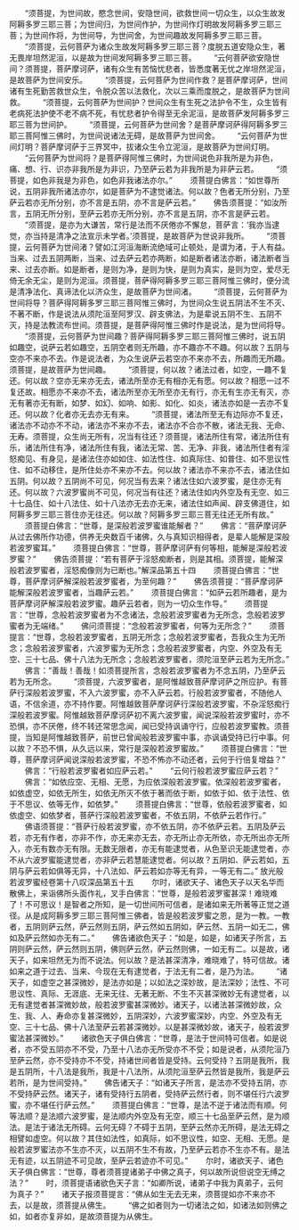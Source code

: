 <!-- { "loadSidebar": true } -->
　　“须菩提，为世间故，愍念世间，安隐世间，欲救世间一切众生，以众生故发阿耨多罗三耶三菩；为世间归，为世间作护，为世间作灯明故发阿耨多罗三耶三菩；为世间作将，为世间导，为世间舍，为世间趣故发阿耨多罗三耶三菩。
　　“须菩提，云何菩萨为诸众生故发阿耨多罗三耶三菩？度脱五道安隐众生，著无畏岸坦然泥洹，以是故为世间发阿耨多罗三耶三菩。
　　“云何菩萨欲安隐世间？须菩提，菩萨摩诃萨，诸有众生有苦恼忧悲者，皆悉度著无忧之岸坦然泥洹，是故菩萨为世间安乐。
　　“须菩提，云何菩萨为世间作救？是菩萨摩诃萨，世间诸有生死勤苦救世众生，令脱众苦以法救化，次以三乘而度脱之，是故菩萨为世间救。
　　“须菩提，云何菩萨为世间护？世间众生有生死之法护令不生，众生皆有老病死法护使不老不病不死，有忧悲者护令得至无余泥洹，是故菩萨发阿耨多罗三耶三菩为世间护。
　　“须菩提，云何菩萨为世间舍？是菩萨摩诃萨得阿耨多罗三耶三菩阿惟三佛时，为世间说诸法无碍，是故菩萨为世间舍。
　　“云何菩萨为世间灯明？菩萨摩诃萨于三界冥中，拔诸众生令立泥洹，是故菩萨为世间灯明。
　　“云何菩萨为世间将？是菩萨得阿惟三佛时，为世间说色非我所是为非色，痛、想、行、识亦非我所是为非识，乃至萨云若为非我所是为非萨云若。
　　“须菩提，如色非我是为非色，如色非我诸法亦尔。”
　　须菩提白佛言：“如世尊所说，五阴非我所诸法亦尔，如是菩萨为不逮觉诸法。何以故？色者无所分别，乃至萨云若亦无所分别，亦不言是五阴，亦不言是萨云若。”
　　佛告须菩提：“如汝所言，五阴无所分别，至萨云若亦无所分别，亦不言是五阴，亦不言是萨云若。
　　“须菩提，是亦为大谦苦，常行是法而不厌倦亦不懈怠，菩萨言：‘我亦当逮觉，亦当持是清净之法宣示未学者。’须菩提，是故菩萨为世说非我所。
　　“须菩提，云何菩萨为世间渚？譬如江河洹海断流绝域可止顿处，是谓为渚，于人有益。当来、过去五阴两断，当来、过去萨云若亦两断，如是断者诸法亦断，诸法断者当来、过去亦断。如是断者，是则为净，是则为快，是则为真实，是则为空，爱尽无倚无余无尘，是则为泥洹。须菩提，菩萨得阿耨多罗三耶三菩阿惟三佛时，便分流是清净法化、真谛法化以济众生，是故菩萨为世间渚。
　　“须菩提，云何菩萨为世间将导？菩萨得阿耨多罗三耶三菩阿惟三佛时，为世间众生说五阴法不生不灭、不著不断，作是说法从须陀洹至阿罗汉、辟支佛法，为是辈说五阴不生、五阴不灭，持是法教流布世间。须菩提，是菩萨得阿惟三佛时作是说法，是为世间将导。
　　“须菩提，云何菩萨为世间趣？菩萨得阿耨多罗三耶三菩阿惟三佛时，说五阴如趣空，说萨云若如趣空，五阴空者则无所趣，亦不趣亦不不趣。何以故？五阴与空亦不来亦不去。作是说法者，为众生说萨云若空亦不来亦不去，所趣而无所趣。须菩提，是故菩萨为世间趣。
　　“须菩提，何以故？诸法过者，如空，一趣不复还。何以故？空亦无来亦无去，诸法所至亦无有相亦无有愿。何以故？相愿一过不复还故。相愿亦不来亦不去，诸法所至亦无所至亦无有行，亦无有生亦无有灭，亦无有著亦无有断，如梦、如幻、如响、如影、如化、如炎，诸法亦如是一去亦不复还。何以故？化者亦无去亦无有来。
　　“须菩提，诸法所至无有边际亦不复还，诸法亦不动亦不不动，诸法亦不来亦不去，诸法亦不合亦不散，诸法无我、无命、无寿。须菩提，众生尚无所有，况当有往还？须菩提，诸法所住有常，诸法所住有乐，诸法所住有净，诸法所住有我，诸法无常、苦、无净、非我，诸法所住者有淫怒痴见、有身见，是诸法住亦如如住、如法性住、如真际住、如普住、如不思议性住、如不动移住，是所住处亦不来亦不去。何以故？诸法亦不来亦不去，诸法住如五阴。何以故？五阴尚不可见，何况当有去来？诸法住如六波罗蜜，是住亦无有还。何以故？六波罗蜜尚不可见，何况当有往还？诸法住如内外空及有无空、如三十七品住、如十八法住、如十八法亦无去亦无来，诸法住如声闻、辟支佛道住，如阿耨多罗三耶三菩住亦无往还。何以故？阿耨多罗三耶三菩无往还无所有故。”
　　须菩提白佛言：“世尊，是深般若波罗蜜谁能解者？”
　　佛言：“菩萨摩诃萨从过去佛所作功德，供养无央数百千诸佛，久与真知识相得者，是辈人能解是深般若波罗蜜耳。”
　　须菩提白佛言：“世尊，菩萨摩诃萨有何等相，能解是深般若波罗蜜？”
　　佛告须菩提：“若有菩萨于淫怒痴断者，则是其相。须菩提，能解深般若波罗蜜者，淫怒痴像则为已断也。”解深品第五十四
　　须菩提白佛言：“世尊，菩萨摩诃萨解深般若波罗蜜者，为至何趣？”
　　佛告须菩提：“菩萨摩诃萨能解深般若波罗蜜者，当趣萨云若。”
　　须菩提白佛言：“如萨云若所趣者，是为菩萨摩诃萨解深般若波罗蜜。趣萨云若者，则为一切众生作导。”
　　须菩提言：“世尊，念般若波罗蜜者为不念诸法，念般若波罗蜜者为无所念，念般若波罗蜜者为无端绪。”
　　佛问须菩提：“念般若波罗蜜者，何等为无所念？”
　　须菩提言：“世尊，念般若波罗蜜者，五阴无所念；念般若波罗蜜者，吾我众生为无所念；念般若波罗蜜者，六波罗蜜为无所念；念般若波罗蜜者，内空、外空及有无空、三十七品、佛十八法为无所念；念般若波罗蜜者，须陀洹至萨云若为无所念。”
　　佛言：“善哉！善哉！如须菩提所言，念般若波罗蜜者为不念五阴，乃至萨云若为无所念。
　　“须菩提，六波罗蜜者，是阿惟越致菩萨摩诃萨之所应护。有菩萨行深般若波罗蜜，不入六波罗蜜，亦不入萨云若。行般若波罗蜜者，不随他人语，不信余道，亦不持作要。阿惟越致菩萨摩诃萨行深般若波罗蜜，不杂淫怒痴行深般若波罗蜜。阿惟越致菩萨摩诃萨初不离六波罗蜜，闻说深般若波罗蜜时，亦不恐惧，亦不厌倦，终不转还常思念闻，闻已受持讽诵守行，应般若波罗蜜教。须菩提，当知是阿惟越致菩萨，前世已曾闻般若波罗蜜中事，亦讽诵受持已行中事。何以故？不恐不惧，从久远以来，常行是深般若波罗蜜故。”
　　须菩提白佛言：“世尊，菩萨摩诃萨闻说深般若波罗蜜，不恐不怖亦不动还者，云何于行倍复增益？”
　　佛言：“行般若波罗蜜者如应萨云若。”
　　“云何行般若波罗蜜应萨云若？”
　　佛言：“如依应空、无相、无愿，为应依深般若波罗蜜。依深般若波罗蜜者，如依虚空，如依无所生，如依无所灭不依于著而依于断，如依于如、依于法性、依于不思议、依等无作，如依梦。”
　　须菩提白佛言：“世尊，依般若波罗蜜者，如依虚空、如依梦者，菩萨行深般若波罗蜜者，不依五阴，不依萨云若作行。”
　　佛语须菩提：“菩萨行般若波罗蜜，亦不依五阴，亦不依萨云若。五阴及萨云若，亦无有作者，亦非不作，亦无来亦无去，亦无所止亦无所依，亦无所出亦无所入，亦无有数亦无有限。无数无限者，亦无有能逮觉者，从色至识无能逮觉者，亦不从六波罗蜜能逮觉者，亦非萨云若慧能逮觉者。何以故？五阴如、萨云若如，五阴与萨云若如俱等无异，十八法如、萨云若如亦等无有异，一等无有二。”
放光般若波罗蜜经卷第十八叹深品第五十五
　　尔时，诸欲天子、诸色天子以天名华而散佛上，来诣佛所头面作礼，叉手白佛言：“世尊，是般若波罗蜜甚深！难晓难了！不可思议！是智者之所知，是一切世间所可信者，是诸如来无所著等正觉之道径。从是成阿耨多罗三耶三菩阿惟三佛者，皆是般若波罗蜜之恩，是为一教。一教者，五阴则萨云然，萨云然则五阴，萨云然如五阴如，萨云然、五阴一如无二，佛如及萨云然如亦无有二。”
　　佛告诸欲色天子：“如是，如是，如诸天子所言，五阴则萨云然，萨云然则五阴，佛则萨云然，萨云然则佛，一如无有二。以是故，诸天子，如来坦然无为而不说法。何以故？是法甚深清净，难晓难了，特可信故。诸如来之道于过去、当来、今现在无有逮觉者，于法无有二者，是乃为法。
　　“诸天子，如虚空之甚深微妙，是法亦如是；以如法之深妙故，是法深妙；法性、不可思议性、真际、无涯底、无来无往、无著无断、不生不灭甚深微妙无有逮觉者，以无有逮觉者甚深微妙故，般若波罗蜜甚深微妙。诸天子，以诸法甚深微妙故，众生、我、人、寿命亦复甚深微妙，五阴深妙，六波罗蜜深妙，内空、外空及有无空、三十七品、佛十八法至萨云若甚深微妙。以是甚深微妙故，诸天子，般若波罗蜜法甚深微妙。”
　　诸欲色天子俱白佛言：“世尊，是法于世间特可信者。如是说者，亦不受五阴亦不不受，乃至十八法亦无所受亦不不受；如是说者，从须陀洹乃至萨云然，亦不受持亦不不受，持诸世间者皆是受持。云何受持？五阴是我所，我是五阴所，十八法是我所，我是十八法所，从须陀洹至萨云然皆是我所，我是萨云若所，是为世间受持。”
　　佛告诸天子：“如诸天子所言，是法亦不受持五阴，亦不受持萨云然。诸天子，诸有受持行五阴者，受持萨云然行者，则不堪任行六波罗蜜，亦不堪任行萨云然。”
　　须菩提白佛言：“世尊，是法不逆于诸法而有顺。何等法顺？是法顺六波罗蜜，是法顺内外空及有无空，顺三十七品至萨云然，是为顺法。是法于诸法无所碍。云何无碍？不碍于五阴，至萨云然亦无所碍，是法无碍之相譬如虚空。何以故？其住如法性，如真际，如不思议性，如空、无相、无愿。是般若波罗蜜法亦不生亦不灭，以五阴不生不有故，乃至萨云若亦不生亦不有。是法无有迹，以五阴迹不可见故，至萨云若迹亦不可见。”
　　尔时，诸欲天子、诸色天子俱白佛言：“世尊，尊者须菩提诸弟子中佛之真子，何以故所说但说空无缚之法？”
　　时，须菩提语诸欲色天子言：“如卿所说，诸弟子中我为真弟子，云何为真子？”
　　诸天子报须菩提言：“佛从如生无去无来，须菩提如亦不来亦不去，以是故，须菩提从佛生。
　　“佛之如者则为一切诸法之如，如诸法如则佛之如，如者亦复非如，是故须菩提为从佛生。
